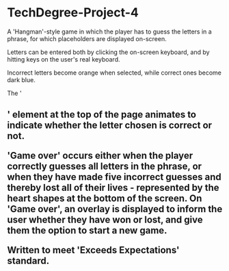 # TechDegree-Project-4

A 'Hangman'-style game in which the player has to guess the letters in a phrase, for which placeholders are displayed on-screen.

Letters can be entered both by clicking the on-screen keyboard, and by hitting keys on the user's real keyboard.

Incorrect letters become orange when selected, while correct ones become dark blue.

The '<h2>' element at the top of the page animates to indicate whether the letter chosen is correct or not.

'Game over' occurs either when the player correctly guesses all letters in the phrase, or when they have made five incorrect guesses and thereby lost all of their lives - represented by the heart shapes at the bottom of the screen. On 'Game over', an overlay is displayed to inform the user whether they have won or lost, and give them the option to start a new game.

Written to meet 'Exceeds Expectations' standard.
